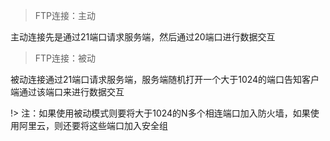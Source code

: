 > FTP连接：主动

主动连接先是通过21端口请求服务端，然后通过20端口进行数据交互
> FTP连接：被动

被动连接通过21端口请求服务端，服务端随机打开一个大于1024的端口告知客户端通过该端口来进行数据交互

!> 注：如果使用被动模式则要将大于1024的N多个相连端口加入防火墙，如果使用阿里云，则还要将这些端口加入安全组